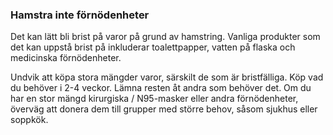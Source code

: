 ### Hamstra inte förnödenheter

Det kan lätt bli brist på varor på grund av hamstring. Vanliga produkter som det kan uppstå brist på inkluderar toalettpapper, vatten på flaska och medicinska förnödenheter. 

Undvik att köpa stora mängder varor, särskilt de som är bristfälliga. Köp vad du behöver i 2-4 veckor. Lämna resten åt andra som behöver det. Om du har en stor mängd kirurgiska / N95-masker eller andra förnödenheter, överväg att donera dem till grupper med större behov, såsom sjukhus eller soppkök.
